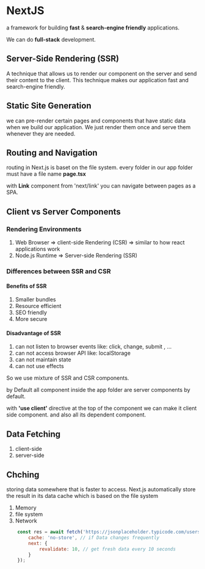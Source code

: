 # NextJS

a framework for building **fast** & **search-engine friendly** applications.

We can do **full-stack** development.

## Server-Side Rendering (SSR)

A technique that allows us to render our component on the server and send their content to the client. This technique makes our application fast and search-engine friendly.

## Static Site Generation

we can pre-render certain pages and components that have static data when we build our application. We just render them once and serve them whenever they are needed.

## Routing and Navigation

routing in Next.js is baset on the file system. every folder in our app folder must have a file name **page.tsx**

with **Link** component from 'next/link' you can navigate between pages as a SPA.

## Client vs Server Components

### Rendering Environments

1. Web Browser => client-side Rendering (CSR) => similar to how react applications work
2. Node.js Runtime => Server-side Rendering (SSR)

### Differences between SSR and CSR

#### Benefits of SSR

1. Smaller bundles
2. Resource efficient
3. SEO friendly
4. More secure

#### Disadvantage of SSR

1. can not listen to browser events like: click, change, submit , ...
2. can not access browser API like: localStorage
3. can not maintain state
4. can not use effects

So we use mixture of SSR and CSR components.

by Default all component inside the app folder are server components by default.

with **'use client'** directive at the top of the component we can make it client side component. and also all its dependent component.

## Data Fetching

1. client-side
2. server-side

## Chching

storing data somewhere that is faster to access. Next.js automatically store the result in its data cache which is based on the file system

1. Memory
2. file system
3. Network

``` js
    const res = await fetch('https://jsonplaceholder.typicode.com/users', {
        cache: 'no-store', // if Data changes frequently
        next: {
            revalidate: 10, // get fresh data every 10 seconds
        }
    });
```
